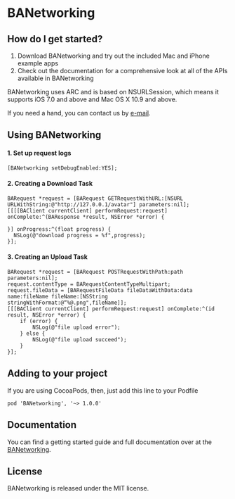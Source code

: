 # BANetworking

## How do I get started?

1. Download BANetworking and try out the included Mac and iPhone example apps
2. Check out the documentation for a comprehensive look at all of the APIs available in BANetworking

BANetworking uses ARC and is based on NSURLSession, which means it supports iOS 7.0 and above and Mac OS X 10.9 and above.

If you need a hand, you can contact us by [e-mail](beyondabel@gmail.com).

## Using BANetworking

#### 1. Set up request logs

	[BANetworking setDebugEnabled:YES];
	
#### 2. Creating a Download Task

	BARequest *request = [BARequest GETRequestWithURL:[NSURL URLWithString:@"http://127.0.0.1/avatar"] parameters:nil];
	[[[[BAClient currentClient] performRequest:request] onComplete:^(BAResponse *result, NSError *error) {
   		
	}] onProgress:^(float progress) {
      NSLog(@"download progress = %f",progress);
	}];

#### 3. Creating an Upload Task
	BARequest *request = [BARequest POSTRequestWithPath:path parameters:nil];
	request.contentType = BARequestContentTypeMultipart;
	request.fileData = [BARequestFileData fileDataWithData:data name:fileName fileName:[NSString stringWithFormat:@“%@.png",fileName]];
	[[[BAClient currentClient] performRequest:request] onComplete:^(id result, NSError *error) {
        if (error) {
            NSLog(@"file upload error");
        } else {
            NSLog(@"file upload succeed");
        }
    }];
    
## Adding to your project

If you are using CocoaPods, then, just add this line to your Podfile

	pod 'BANetworking', '~> 1.0.0'
    
## Documentation

You can find a getting started guide and full documentation over at the [BANetworking](https://net.beyondabel.com).

## License

BANetworking is released under the MIT license. 
